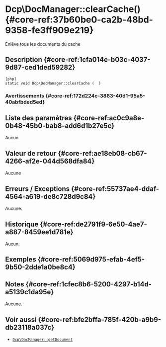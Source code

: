 # Dcp\DocManager::clearCache()  {#core-ref:37b60be0-ca2b-48bd-9358-fe3ff909e219}

<div class="short-description">
Enlève tous les documents du cache
</div>


## Description  {#core-ref:1cfa014e-b03c-4037-9d87-ced1ded59282}

    [php]
    static void Dcp\DocManager::clearCache (  )


### Avertissements  {#core-ref:172d224c-3863-40d1-95a5-40abfbded5ed}


## Liste des paramètres  {#core-ref:ac0c9a8e-0b48-45b0-bab8-add6d1b27e5c}

 Aucun


## Valeur de retour  {#core-ref:ae18eb08-cb67-4266-af2e-044d568dfa84}

Aucune

## Erreurs / Exceptions  {#core-ref:55737ae4-ddaf-4564-a619-de8c728d9c84}

Aucune.

## Historique  {#core-ref:de2791f9-6e50-4ae7-a887-8459ee1d781e}

Aucun.

## Exemples  {#core-ref:5069d975-efab-4ef5-9b50-2dde1a0be8c4}


## Notes  {#core-ref:1cfec8b6-5200-4297-b14d-a5139c1da95e}

Aucune.

## Voir aussi  {#core-ref:bfe2bffa-785f-420b-a9b9-db23118a037c}

*   [`Dcp\DocManager::getDocument`][getdocument]


<!-- links -->
[getdocument]:      #core-ref:dfa0762f-6ff3-4349-bd21-6442740d9dcc